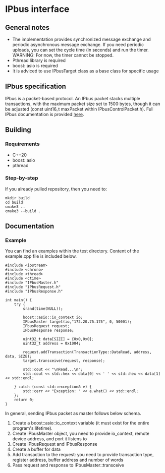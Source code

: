 # IPbus interface

## General notes

- The implementation provides synchronized message exchange and periodic asynchronous message exchange. If you need periodic uploads, you can set the cycle time (in seconds) and run the timer. WARNING: For now, the timer cannot be stopped.
- Pthread library is required
- boost::asio is required
- It is adviced to use IPbusTarget class as a base class for specific usage

## IPbus specification

IPbus is a packet-based protocol. An IPbus packet stacks multiple transactions, with the maximum packet size set to 1500 bytes, though it can be adjusted (const uint16_t maxPacket within IPbusControlPacket.h). Full IPbus documentation is provided  [here](https://ipbus.web.cern.ch/doc/user/html/_downloads/d251e03ea4badd71f62cffb24f110cfa/ipbus_protocol_v2_0.pdf).

## Building

### Requirements
- C++20
- boost::asio
- pthread

### Step-by-step

If you already pulled repository, then you need to:
```
mkdir build
cd build
cmake3 ..
cmake3 --build .
```

## Documentation

### Example
You can find an examples within the test directory. Content of the example.cpp file is included below.
```
#include <iostream>
#include <chrono>
#include <thread>
#include <ctime>
#include "IPbusMaster.h"
#include "IPbusRequest.h"
#include "IPbusResponse.h"

int main() {
    try {
        srand(time(NULL));

        boost::asio::io_context io;
        IPbusMaster target(io,"172.20.75.175", 0, 50001);
        IPbusRequest request;
        IPbusResponse response;

        uint32_t data[SIZE] = {0x0,0x0};
        uint32_t address = 0x1004;

        request.addTransaction(TransactionType::DataRead, address, data, SIZE);
        target.transceive(request, response);

        std::cout << "\nRead...\n";
        std::cout << std::hex << data[0] << ' ' << std::hex << data[1] << std::endl;

    } catch (const std::exception& e) {
        std::cerr << "Exception: " << e.what() << std::endl;
    };
    return 0;
}
```
In general, sending IPbus packet as master follows below schema.
1. Create a boost::asio::io_context variable (it must exist for the entire program's lifetime).
2. Create IPbusMaster object, you need to provide io_context, remote device address, and port it listens to
3. Create IPbusRequest and IPbusResponse
4. Create a buffer for data
5. Add transaction to the request: you need to provide transaction type, register address, buffer address and number of words
6. Pass request and response to IPbusMaster::transceive




